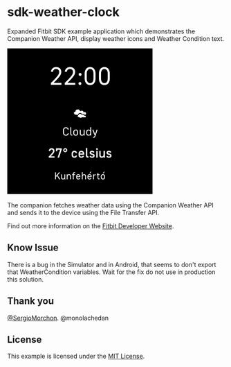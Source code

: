 # sdk-weather-clock

Expanded Fitbit SDK example application which demonstrates the Companion Weather API, display weather icons and Weather Condition text.

![Screenshot](screenshot.png)

The companion fetches weather data using the Companion Weather API and sends it
to the device using the File Transfer API. 

Find out more information on the
[Fitbit Developer Website](https://dev.fitbit.com).

## Know Issue

There is a bug in the Simulator and in Android, that seems to don't export that WeatherCondition variables. Wait for the fix do not use in production this solution.

## Thank you

[@SergioMorchon](https://github.com/SergioMorchon).
@monolachedan

## License

This example is licensed under the [MIT License](./LICENSE).
